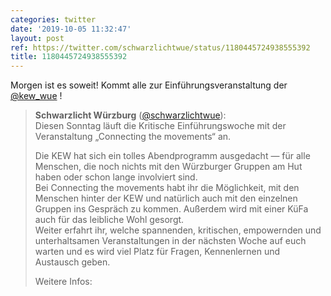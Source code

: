 ```yaml
---
categories: twitter
date: '2019-10-05 11:32:47'
layout: post
ref: https://twitter.com/schwarzlichtwue/status/1180445724938555392
title: 1180445724938555392
---
```

Morgen ist es soweit! Kommt alle zur Einführungsveranstaltung der [@kew_wue](https://twitter.com/kew_wue) !
> <b>Schwarzlicht Würzburg</b> ([@schwarzlichtwue](https://twitter.com/schwarzlichtwue)):  
>Diesen Sonntag läuft die Kritische Einführungswoche mit der Veranstaltung „Connecting the movements“ an.  
>  
>Die KEW hat sich ein tolles Abendprogramm ausgedacht — für alle Menschen, die noch nichts mit den Würzburger Gruppen am Hut haben oder schon lange involviert sind.  
>Bei Connecting the movements habt ihr die Möglichkeit, mit den Menschen hinter der KEW und natürlich auch mit den einzelnen Gruppen ins Gespräch zu kommen. Außerdem wird mit einer KüFa auch für das leibliche Wohl gesorgt.  
>Weiter erfahrt ihr, welche spannenden, kritischen, empowernden und unterhaltsamen Veranstaltungen in der nächsten Woche auf euch warten und es wird viel Platz für Fragen, Kennenlernen und Austausch geben.  
>  
>  
>  
>Weitere Infos:   

